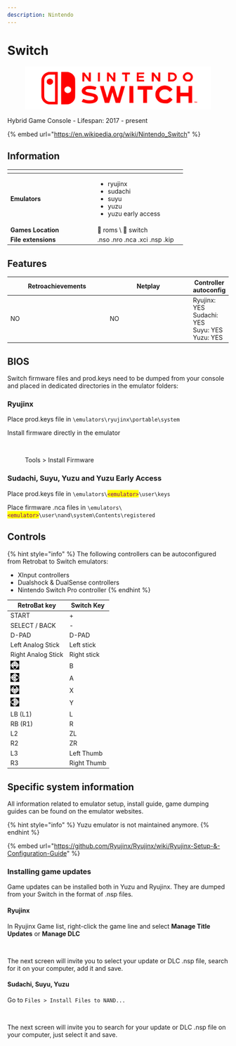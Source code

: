 ```yaml
---
description: Nintendo
---
```


# Switch

<div align="left">

<figure><img src="https://raw.githubusercontent.com/fabricecaruso/es-theme-carbon/52ff37c9e265587d006945a2ba695b5a962b3a3d/art/logos/switch.svg" alt=""><figcaption></figcaption></figure>

</div>

Hybrid Game Console - Lifespan: 2017 - present

{% embed url="https://en.wikipedia.org/wiki/Nintendo_Switch" %}

## Information

<table data-header-hidden><thead><tr><th width="184"></th><th></th><th data-hidden></th></tr></thead><tbody><tr><td><strong>Emulators</strong></td><td><ul><li>ryujinx</li><li>sudachi</li><li>suyu</li><li>yuzu</li><li>yuzu early access</li></ul></td><td></td></tr><tr><td><strong>Games Location</strong></td><td><span data-gb-custom-inline data-tag="emoji" data-code="1f4c1">📁</span> roms \ <span data-gb-custom-inline data-tag="emoji" data-code="1f4c2">📂</span> switch</td><td></td></tr><tr><td><strong>File extensions</strong></td><td>.nso .nro .nca .xci .nsp .kip</td><td></td></tr></tbody></table>

## Features

<table><thead><tr><th width="256">Retroachievements</th><th width="243">Netplay</th><th>Controller autoconfig</th></tr></thead><tbody><tr><td>NO</td><td>NO</td><td>Ryujinx: YES<br>Sudachi: YES<br>Suyu: YES<br>Yuzu: YES</td></tr></tbody></table>

## BIOS

Switch firmware files and prod.keys need to be dumped from your console and placed in dedicated directories in the emulator folders:

### Ryujinx

Place prod.keys file in `\emulators\ryujinx\portable\system`

Install firmware directly in the emulator

<div align="left">

<figure><img src="https://i.imgur.com/CVXr1y7.png" alt=""><figcaption><p>Tools > Install Firmware</p></figcaption></figure>

</div>

### Sudachi, Suyu, Yuzu and Yuzu Early Access

Place prod.keys file in `\emulators\`<mark style="color:purple;">`<emulator>`</mark>`\user\keys`

Place firmware .nca files in `\emulators\`<mark style="color:purple;">`<emulator>`</mark>`\user\nand\system\Contents\registered`

## Controls

{% hint style="info" %}
The following controllers can be autoconfigured from Retrobat to Switch emulators:

* XInput controllers
* Dualshock & DualSense controllers
* Nintendo Switch Pro controller
{% endhint %}

| RetroBat key                                                                       | Switch Key  |
| ---------------------------------------------------------------------------------- | ----------- |
| START                                                                              | +           |
| SELECT / BACK                                                                      | -           |
| D-PAD                                                                              | D-PAD       |
| Left Analog Stick                                                                  | Left stick  |
| Right Analog Stick                                                                 | Right stick |
| ![A](<../../../../.gitbook/assets/image (30).png>)                                 | B           |
| ![B](<../../../../.gitbook/assets/image (16).png>)                                 | A           |
| <img src="../../../../.gitbook/assets/image (50).png" alt="" data-size="original"> | X           |
| <img src="../../../../.gitbook/assets/image (48).png" alt="" data-size="line">     | Y           |
| LB (L1)                                                                            | L           |
| RB (R1)                                                                            | R           |
| L2                                                                                 | ZL          |
| R2                                                                                 | ZR          |
| L3                                                                                 | Left Thumb  |
| R3                                                                                 | Right Thumb |

## Specific system information

All information related to emulator setup, install guide, game dumping guides can be found on the emulator websites.

{% hint style="info" %}
Yuzu emulator is not maintained anymore.
{% endhint %}

{% embed url="https://github.com/Ryujinx/Ryujinx/wiki/Ryujinx-Setup-&-Configuration-Guide" %}

### Installing game updates

Game updates can be installed both in Yuzu and Ryujinx. They are dumped from your Switch in the format of .nsp files.

#### Ryujinx

In Ryujinx Game list, right-click the game line and select **Manage Title Updates** or **Manage DLC**

<div align="left">

<figure><img src="https://i.imgur.com/uRMjmAE.png" alt=""><figcaption></figcaption></figure>

</div>

The next screen will invite you to select your update or DLC .nsp file, search for it on your computer, add it and save.

#### Sudachi, Suyu, Yuzu

Go to `Files > Install Files to NAND...`

<div align="left">

<figure><img src="https://i.imgur.com/B6jQIqZ.png" alt=""><figcaption></figcaption></figure>

</div>

The next screen will invite you to search for your update or DLC .nsp file on your computer, just select it and save.
